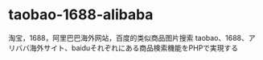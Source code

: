 # taobao-1688-alibaba
淘宝，1688，阿里巴巴海外网站，百度的类似商品图片搜索
taobao、1688、アリババ海外サイト、baiduそれぞれにある商品検索機能をPHPで実現する
